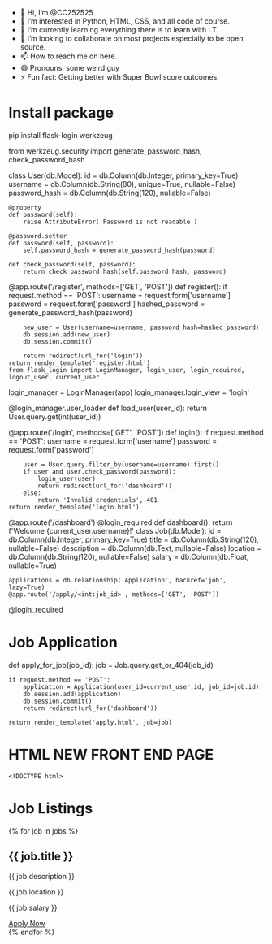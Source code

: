 - 👋 Hi, I’m @CC252525
- 👀 I’m interested in Python, HTML, CSS, and all code of course. 
- 🌱 I’m currently learning everything there is to learn with I.T. 
- 💞️ I’m looking to collaborate on most projects especially to be open source. 
- 📫 How to reach me on here. 
- 😄 Pronouns: some weird guy 
- ⚡ Fun fact: Getting better with Super Bowl score outcomes. 

<!---
CC252525/CC252525 is a ✨ special ✨ repository because its `README.md` (this file) appears on your GitHub profile.
You can click the Preview link to take a look at your changes.
--->
# Install package 
pip install flask-login werkzeug

from werkzeug.security import generate_password_hash, check_password_hash

class User(db.Model):
    id = db.Column(db.Integer, primary_key=True)
    username = db.Column(db.String(80), unique=True, nullable=False)
    password_hash = db.Column(db.String(120), nullable=False)

    @property
    def password(self):
        raise AttributeError('Password is not readable')

    @password.setter
    def password(self, password):
        self.password_hash = generate_password_hash(password)

    def check_password(self, password):
        return check_password_hash(self.password_hash, password)
@app.route('/register', methods=['GET', 'POST'])
def register():
    if request.method == 'POST':
        username = request.form['username']
        password = request.form['password']
        hashed_password = generate_password_hash(password)
        
        new_user = User(username=username, password_hash=hashed_password)
        db.session.add(new_user)
        db.session.commit()

        return redirect(url_for('login'))
    return render_template('register.html')
    from flask_login import LoginManager, login_user, login_required, logout_user, current_user

login_manager = LoginManager(app)
login_manager.login_view = 'login'

@login_manager.user_loader
def load_user(user_id):
    return User.query.get(int(user_id))

@app.route('/login', methods=['GET', 'POST'])
def login():
    if request.method == 'POST':
        username = request.form['username']
        password = request.form['password']
        
        user = User.query.filter_by(username=username).first()
        if user and user.check_password(password):
            login_user(user)
            return redirect(url_for('dashboard'))
        else:
            return 'Invalid credentials', 401
    return render_template('login.html')

@app.route('/dashboard')
@login_required
def dashboard():
    return f'Welcome {current_user.username}!'
    class Job(db.Model):
    id = db.Column(db.Integer, primary_key=True)
    title = db.Column(db.String(120), nullable=False)
    description = db.Column(db.Text, nullable=False)
    location = db.Column(db.String(120), nullable=False)
    salary = db.Column(db.Float, nullable=True)

    applications = db.relationship('Application', backref='job', lazy=True)
    @app.route('/apply/<int:job_id>', methods=['GET', 'POST'])
@login_required
# Job Application 
def apply_for_job(job_id):
    job = Job.query.get_or_404(job_id)

    if request.method == 'POST':
        application = Application(user_id=current_user.id, job_id=job.id)
        db.session.add(application)
        db.session.commit()
        return redirect(url_for('dashboard'))

    return render_template('apply.html', job=job)
  # HTML NEW FRONT END PAGE
    <!DOCTYPE html>
<html lang="en">
<head>
    <meta charset="UTF-8">
    <meta name="viewport" content="width=device-width, initial-scale=1.0">
    <title>Job Listings</title>
</head>
<body>
    <h1>Job Listings</h1>
    <div>
        {% for job in jobs %}
        <div>
            <h2>{{ job.title }}</h2>
            <p>{{ job.description }}</p>
            <p>{{ job.location }}</p>
            <p>{{ job.salary }}</p>
            <a href="{{ url_for('apply_for_job', job_id=job.id) }}">Apply Now</a>
        </div>
        {% endfor %}
    </div>
</body>
</html>

